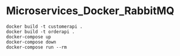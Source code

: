 # Microservices_Docker_RabbitMQ

    docker build -t customerapi .
    docker build -t orderapi .
    docker-compose up
    docker-compose down
    docker-compose run --rm